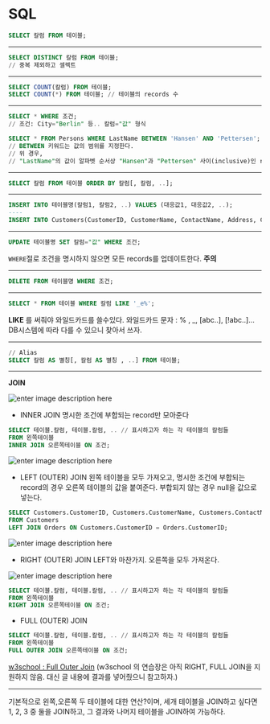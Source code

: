 # SQL
```sql
SELECT 칼럼 FROM 테이블;
```
----
```sql
SELECT DISTINCT 칼럼 FROM 테이블;
// 중복 제외하고 셀렉트
```
----
```sql
SELECT COUNT(칼럼) FROM 테이블;
SELECT COUNT(*) FROM 테이블; // 테이블의 records 수
```
----
```sql
SELECT * WHERE 조건;
// 조건: City="Berlin" 등.. 칼럼="값" 형식
```
```sql
SELECT * FROM Persons WHERE LastName BETWEEN 'Hansen' AND 'Pettersen';
// BETWEEN 키워드는 값의 범위를 지정한다.
// 위 경우,
// "LastName"의 값이 알파벳 순서상 "Hansen"과 "Pettersen" 사이(inclusive)인 record들을 SELECT한다.
```

----
```sql
SELECT 칼럼 FROM 테이블 ORDER BY 칼럼[, 칼럼, ..];
```
----
```sql
INSERT INTO 테이블명(칼럼1, 칼럼2, ..) VALUES (대응값1, 대응값2, ..);
----
INSERT INTO Customers(CustomerID, CustomerName, ContactName, Address, City, PostalCode, Country) VALUES (100, "ASDF", "A", 123, "SEOUL", 12332, "Korea");
```
----
```sql
UPDATE 테이블명 SET 칼럼="값" WHERE 조건;
```
`WHERE`절로 조건을 명시하지 않으면 모든 records를 업데이트한다. **주의**

----

```sql
DELETE FROM 테이블명 WHERE 조건;
```
----
```sql
SELECT * FROM 테이블 WHERE 칼럼 LIKE '_e%';
```
**LIKE** 를 써줘야 와일드카드를 쓸수있다.
와일드카드 문자 : % , _, [abc..],  [!abc..]...
DB시스템에 따라 다를 수 있으니 찾아서 쓰자.

----
```sql
// Alias
SELECT 칼럼 AS 별칭[, 칼럼 AS 별칭 , ..] FROM 테이블;
```
----

**JOIN**


![enter image description here](https://www.w3schools.com/sql/img_innerjoin.gif)
- INNER JOIN
명시한 조건에 부합되는 record만 모아준다
```sql
SELECT 테이블.칼럼, 테이블.칼럼, .. // 표시하고자 하는 각 테이블의 칼럼들
FROM 왼쪽테이블
INNER JOIN 오른쪽테이블 ON 조건;
```
![enter image description here](https://www.w3schools.com/sql/img_leftjoin.gif)
- LEFT (OUTER) JOIN
왼쪽 테이블을 모두 가져오고, 명시한 조건에 부합되는 record의 경우 오른쪽 테이블의 값을 붙여준다. 부합되지 않는 경우 null을 값으로 넣는다.
```sql
SELECT Customers.CustomerID, Customers.CustomerName, Customers.ContactName, Orders.OrderID, Orders.OrderDate
FROM Customers
LEFT JOIN Orders ON Customers.CustomerID = Orders.CustomerID;
```
![enter image description here](https://www.w3schools.com/sql/img_rightjoin.gif)
- RIGHT (OUTER) JOIN
LEFT와 마찬가지. 오른쪽을 모두 가져온다.

![enter image description here](https://www.w3schools.com/sql/img_fulljoin.gif)
```sql
SELECT 테이블.칼럼, 테이블.칼럼, .. // 표시하고자 하는 각 테이블의 칼럼들
FROM 왼쪽테이블
RIGHT JOIN 오른쪽테이블 ON 조건;
```

- FULL (OUTER) JOIN
```sql
SELECT 테이블.칼럼, 테이블.칼럼, .. // 표시하고자 하는 각 테이블의 칼럼들
FROM 왼쪽테이블
FULL OUTER JOIN 오른쪽테이블 ON 조건;
```
[w3school : Full Outer Join](https://www.w3schools.com/sql/sql_join_full.asp)
(w3school 의 연습장은 아직 RIGHT, FULL JOIN을 지원하지 않음. 대신 글 내용에 결과를 넣어줬으니 참고하자.)

----
기본적으로 왼쪽,오른쪽 두 테이블에 대한 연산?이며, 세개 테이블을 JOIN하고 싶다면 1, 2, 3 중 둘을 JOIN하고, 그 결과와 나머지 테이블을 JOIN하여 가능하다.
<!--stackedit_data:
eyJoaXN0b3J5IjpbMjkyMDI5MDIyLC04MjkyMzUzMzcsLTQ3OD
U4MzA5MCwyNTQwMDAwMTEsLTgyNDYyMjAyMiwtMTkyODIyODc5
Niw3OTA2MDQ0NjEsMTIxODMzMzAzMiwtMjA1MDk5MDI1OCwtND
QzNDc4Njg4LDI5MDQ5MDY2XX0=
-->